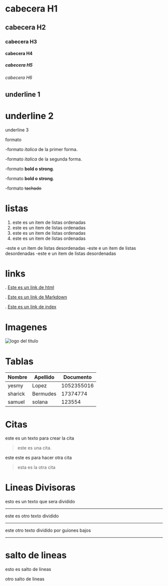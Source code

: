 # cabecera H1
## cabecera H2
### cabecera H3
#### cabecera H4
##### cabecera H5
###### cabecera H6


underline 1
-----------
underline 2
===========
underline 3

formato

-formato *italica* de la primer forma.

-formato _italica_ de la segunda forma.

-formato **bold o strong**.

-formato __bold o strong__.

-formato ~~tachado~~

# listas
1. este es un item de listas ordenadas
2. este es un item de listas ordenadas
3. este es un item de listas ordenadas
4. este es un item de listas ordenadas

-este e un item de listas desordenadas
-este e un item de listas desordenadas
-este e un item de listas desordenadas

# links
. <a href="http://www.google.com">Este es un link de html</a>

. [Este es un link de Markdown]("http://www.google.com")

. [Este es un link de index](["index.html"])

# Imagenes
![logo del titulo](https://tse4.mm.bing.net/th?id=OIP.2q-lb_pibqb8vuj5lqStVAHaD4&pid=Api&P=0&w=311&h=164)

# Tablas

| Nombre | Apellido | Documento |
|------- | -------- | --------- |
| yesmy | Lopez | 1052355016 |
| sharick | Bermudes | 17374774 |
|samuel | solana | 123554 |

# Citas

este es un texto para crear la cita
>este es una cita.

este este es para hacer otra cita
>esta es la otra cita


# Lineas  Divisoras
esto es un texto que sera dividido

---

este es otro texto dividido

***
este otro texto dividido por guiones bajos

___
 
# salto de lineas
esto es salto de lineas

otro salto de lineas

